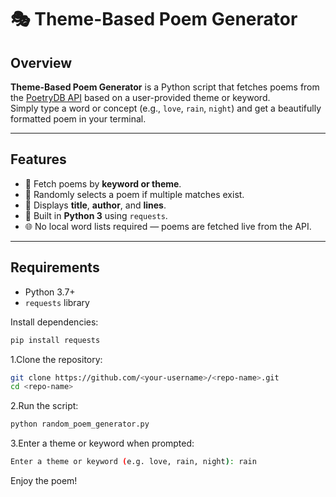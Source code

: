 # 🎭 Theme-Based Poem Generator

## Overview
**Theme-Based Poem Generator** is a Python script that fetches poems from the [PoetryDB API](https://poetrydb.org/) based on a user-provided theme or keyword.  
Simply type a word or concept (e.g., `love`, `rain`, `night`) and get a beautifully formatted poem in your terminal.

---

## Features
- 🔎 Fetch poems by **keyword or theme**.  
- 🎲 Randomly selects a poem if multiple matches exist.  
- 📜 Displays **title**, **author**, and **lines**.  
- 🐍 Built in **Python 3** using `requests`.  
- 🌐 No local word lists required — poems are fetched live from the API.

---

## Requirements
- Python 3.7+
- `requests` library

Install dependencies:

```bash
pip install requests
```
1.Clone the repository:
```bash
git clone https://github.com/<your-username>/<repo-name>.git
cd <repo-name>
```
2.Run the script:
```bash
python random_poem_generator.py
```
3.Enter a theme or keyword when prompted:
```bash
Enter a theme or keyword (e.g. love, rain, night): rain
```
Enjoy the poem!
